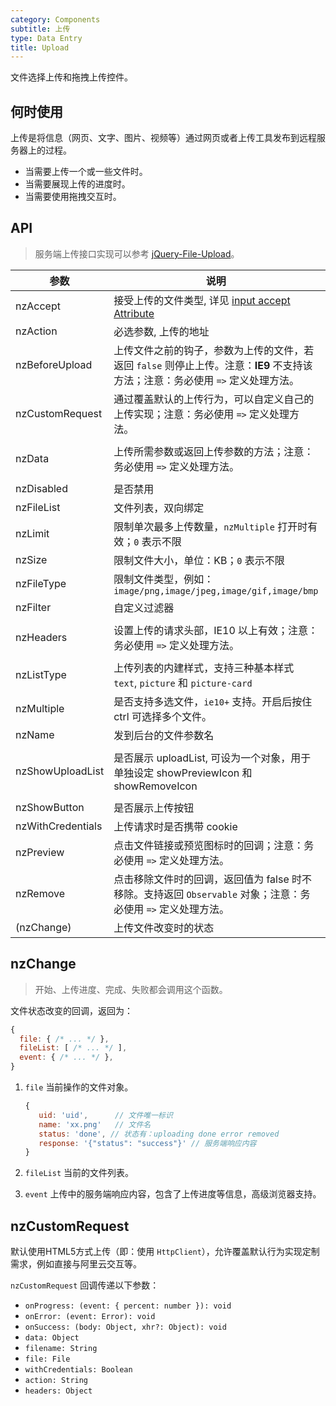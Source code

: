 ```yaml
---
category: Components
subtitle: 上传
type: Data Entry
title: Upload
---
```


文件选择上传和拖拽上传控件。

## 何时使用

上传是将信息（网页、文字、图片、视频等）通过网页或者上传工具发布到远程服务器上的过程。

- 当需要上传一个或一些文件时。
- 当需要展现上传的进度时。
- 当需要使用拖拽交互时。

## API

> 服务端上传接口实现可以参考 [jQuery-File-Upload](https://github.com/blueimp/jQuery-File-Upload/wiki)。

| 参数 | 说明 | 类型 | 默认值 |
| --- | --- | --- | --- |
| nzAccept | 接受上传的文件类型, 详见 [input accept Attribute](https://developer.mozilla.org/en-US/docs/Web/HTML/Element/input#attr-accept) | string | - |
| nzAction | 必选参数, 上传的地址 | string | - |
| nzBeforeUpload | 上传文件之前的钩子，参数为上传的文件，若返回 `false` 则停止上传。注意：**IE9** 不支持该方法；注意：务必使用 `=>` 定义处理方法。 | (file, fileList) => `boolean|Observable` | - |
| nzCustomRequest | 通过覆盖默认的上传行为，可以自定义自己的上传实现；注意：务必使用 `=>` 定义处理方法。 | `(item) => Subscription` | - |
| nzData | 上传所需参数或返回上传参数的方法；注意：务必使用 `=>` 定义处理方法。 | `Object|((file: UploadFile) => Object)` | - |
| nzDisabled | 是否禁用 | boolean | false |
| nzFileList | 文件列表，双向绑定 | UploadFile[] | - |
| nzLimit | 限制单次最多上传数量，`nzMultiple` 打开时有效；`0` 表示不限 | number | 0 |
| nzSize | 限制文件大小，单位：KB；`0` 表示不限 | number | 0 |
| nzFileType | 限制文件类型，例如：`image/png,image/jpeg,image/gif,image/bmp` | string | - |
| nzFilter | 自定义过滤器 | UploadFilter[] | - |
| nzHeaders | 设置上传的请求头部，IE10 以上有效；注意：务必使用 `=>` 定义处理方法。 | `Object|((file: UploadFile) => Object)` | - |
| nzListType | 上传列表的内建样式，支持三种基本样式 `text`, `picture` 和 `picture-card` | string | 'text' |
| nzMultiple | 是否支持多选文件，`ie10+` 支持。开启后按住 ctrl 可选择多个文件。 | boolean | false |
| nzName | 发到后台的文件参数名 | string | 'file' |
| nzShowUploadList | 是否展示 uploadList, 可设为一个对象，用于单独设定 showPreviewIcon 和 showRemoveIcon | `Boolean or { showPreviewIcon?: boolean, showRemoveIcon?: boolean }` | true |
| nzShowButton | 是否展示上传按钮 | boolean | true |
| nzWithCredentials | 上传请求时是否携带 cookie | boolean | false |
| nzPreview | 点击文件链接或预览图标时的回调；注意：务必使用 `=>` 定义处理方法。 | `(file: UploadFile) => void` | - |
| nzRemove   | 点击移除文件时的回调，返回值为 false 时不移除。支持返回 `Observable` 对象；注意：务必使用 `=>` 定义处理方法。 | (file: UploadFile) => `boolean|Observable` | 无   |
| (nzChange) | 上传文件改变时的状态 | EventEmitter | - |

## nzChange

> 开始、上传进度、完成、失败都会调用这个函数。

文件状态改变的回调，返回为：

```js
{
  file: { /* ... */ },
  fileList: [ /* ... */ ],
  event: { /* ... */ },
}
```

1. `file` 当前操作的文件对象。

   ```js
   {
      uid: 'uid',      // 文件唯一标识
      name: 'xx.png'   // 文件名
      status: 'done', // 状态有：uploading done error removed
      response: '{"status": "success"}' // 服务端响应内容
   }
   ```

2. `fileList` 当前的文件列表。
3. `event` 上传中的服务端响应内容，包含了上传进度等信息，高级浏览器支持。

## nzCustomRequest

默认使用HTML5方式上传（即：使用 `HttpClient`），允许覆盖默认行为实现定制需求，例如直接与阿里云交互等。

`nzCustomRequest` 回调传递以下参数：

- `onProgress: (event: { percent: number }): void`
- `onError: (event: Error): void`
- `onSuccess: (body: Object, xhr?: Object): void`
- `data: Object`
- `filename: String`
- `file: File`
- `withCredentials: Boolean`
- `action: String`
- `headers: Object`
